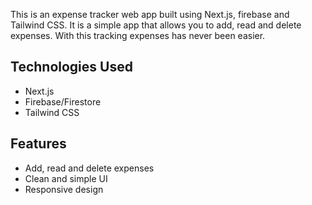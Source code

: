 This is an expense tracker web app built using Next.js, firebase and Tailwind CSS. It is a simple app that allows you to add, read and delete expenses. With this tracking expenses has never been easier.

## Technologies Used
- Next.js
- Firebase/Firestore
- Tailwind CSS

## Features
- Add, read and delete expenses
- Clean and simple UI
- Responsive design
